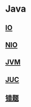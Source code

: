 # Java

## [IO](IO.md)

## [NIO](子目录/NIO.md)

## [JVM](子目录/JVM知识点.md)

## [JUC](子目录/JUC.md)

## [错题](子目录/错题.md)



